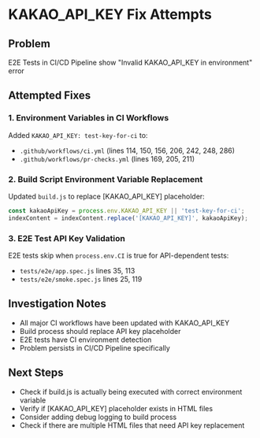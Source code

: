 # KAKAO_API_KEY Fix Attempts

## Problem
E2E Tests in CI/CD Pipeline show "Invalid KAKAO_API_KEY in environment" error

## Attempted Fixes

### 1. Environment Variables in CI Workflows
Added `KAKAO_API_KEY: test-key-for-ci` to:
- `.github/workflows/ci.yml` (lines 114, 150, 156, 206, 242, 248, 286)
- `.github/workflows/pr-checks.yml` (lines 169, 205, 211)

### 2. Build Script Environment Variable Replacement
Updated `build.js` to replace [KAKAO_API_KEY] placeholder:
```javascript
const kakaoApiKey = process.env.KAKAO_API_KEY || 'test-key-for-ci';
indexContent = indexContent.replace('[KAKAO_API_KEY]', kakaoApiKey);
```

### 3. E2E Test API Key Validation
E2E tests skip when `process.env.CI` is true for API-dependent tests:
- `tests/e2e/app.spec.js` lines 35, 113
- `tests/e2e/smoke.spec.js` lines 25, 119

## Investigation Notes
- All major CI workflows have been updated with KAKAO_API_KEY
- Build process should replace API key placeholder
- E2E tests have CI environment detection
- Problem persists in CI/CD Pipeline specifically

## Next Steps
- Check if build.js is actually being executed with correct environment variable
- Verify if [KAKAO_API_KEY] placeholder exists in HTML files
- Consider adding debug logging to build process
- Check if there are multiple HTML files that need API key replacement